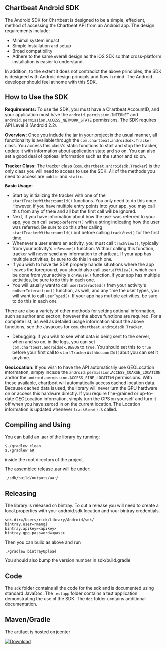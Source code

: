 Chartbeat Android SDK
---------------------

The Android SDK for Chartbeat is designed to be a simple, effecient, method
of accessing the Chartbeat API from an Android app. The design requirements
include:

* Minimal system impact
* Simple installation and setup
* Broad compatibility
* Adhere to the same overall design as the iOS SDK so that cross-platform
installation is easier to understand.

In addition, to the extent it does not contradict the above principles,
the SDK is designed with Android design principls and flow in mind. The
Android developer should feel at home with this SDK.

How to Use the SDK
------------------

**Requirements:**
To use the SDK, you must have a Chartbeat AccountID, and
your application must have the `android.permission.INTERNET` and
`android.permission.ACCESS_NETWORK_STATE` permissions. The SDK requires API
Level 8 (Android 2.2).

**Overview:**
Once you include the jar in your project in the usual manner, all functionality
is available through the `com.chartbeat.androidsdk.Tracker` class. You access this
class's static functions to start and stop the tracker, update it with information
about application state and so on. You can also set a good deal of optional
information such as the author and so on.

**Tracker Class:**
The tracker class (`com.chartbeat.androidsdk.Tracker`) is
the only class you will need to access to use the SDK. All of the methods you
need to access are `public` and `static`.

**Basic Usage:**
* Start by initializing the tracker with one of the `startTrackerWithaccountId()` functions.
You only need to do this once. However, if you have multiple entry points into your app,
you may call this from any of them and all but the first call will be ignored.
* Next, if you have information about how the user was referred to your app,
you can call `setAppReferrer()` with a string indicating how the user was referred. Be sure
to do this after calling `startTrackerWithaccountId()` but before calling `trackView()` for
the first time.
* Whenever a user enters an activity, you must call `trackView()`, typically from your
activity's `onResume()` function. Without calling this function, tracker will never
send any information to chartbeat. If your app has multiple activities, be sure to
do this in each one.
* If you wish to have the SDK properly handle situations where the app leaves
the foreground, you should also call `userLeftView()`, which can be done from your
activity's `onPause()` function. If your app has multiple activities, be sure to
do this in each one.
* You will usually want to call `userInteracted()` from your activity's
`onUserInteraction()` function,
as well, and any time the user types, you will want to call `userTyped()`. If your app
has multiple activities, be sure to do this in each one.

There are also a variety of other methods for setting optional information, such as
author and section; however the above functions are required. For a complete list, as
well as detailed usage information about the above functions,
see the Javadocs for `com.chartbeat.androidsdk.Tracker`.

* Debugging: if you wish to see what data is being sent to the server, when and so on,
in the logs, you can set `com.chartbeat.androidsdk.DEBUG` to `true`. You should set this
to `true` before your first call to `startTrackerWithAccountId()`abut you can set it
anytime.


**GeoLocation:** If you wish to have the API automatically use
GEOLocation information, simply include the `android.permission.ACCESS_COARSE_LOCATION`
and/or the `android.permission.ACCESS_FINE_LOCATION` permissions.
With these available, chartbeat will automatically access cached location
data. Because cached data is used, the library will never turn the GPU hardware
on or access this hardware directly. If you require fine-grained or up-to-date
GEOLocation information, simply turn the GPS on yourself and turn it off when you have
zeroed in on the current location. The Location information is updated whenever
`trackView()` is called.


Compiling and Using
-------------------

You can build an .aar of the library by running:

    $./gradlew clean
    $./gradlew aR

inside the root directory of the project.

The assembled release .aar will be under:

    ./sdk/build/outputs/aar/


Releasing
---------

The library is released on bintray. To cut a release you will need to create a local.properties
with your android.sdk location and your bintray credentials.


    sdk.dir=/Users/rick/Library/Android/sdk/
    bintray.user=rmangi
    bintray.apikey=<apikey>
    bintray.gpg.password=<pass>

Then you can build as above and run

    ./gradlew bintrayUpload

You should also bump the version number in sdk/build.gradle

Code
----

The `sdk` folder contains all the code for the sdk and is documented using standard JavaDoc.
The `testapp` folder contains a test application demonstrating the use of the SDK. The `doc`
folder contains additional documentation.

Maven/Gradle
----
The artifact is hosted on jcenter

[ ![Download](https://api.bintray.com/packages/rmangi/maven/com.chartbeat.androidsdk/images/download.svg) ](https://bintray.com/rmangi/maven/com.chartbeat.androidsdk/_latestVersion)
